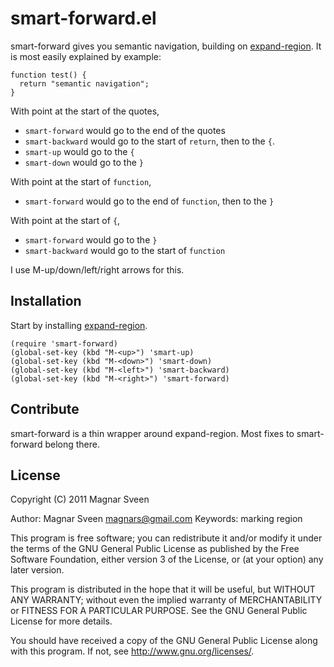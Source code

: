 # smart-forward.el

smart-forward gives you semantic navigation, building on
[expand-region](https://github.com/magnars/expand-region.el). It is most easily
explained by example:

    function test() {
      return "semantic navigation";
    }

With point at the start of the quotes,

 * `smart-forward` would go to the end of the quotes
 * `smart-backward` would go to the start of `return`, then to the `{`.
 * `smart-up` would go to the `{`
 * `smart-down` would go to the `}`

With point at the start of `function`,

 * `smart-forward` would go to the end of `function`, then to the `}`

With point at the start of `{`,

 * `smart-forward` would go to the `}`
 * `smart-backward` would go to the start of `function`

I use M-up/down/left/right arrows for this.

## Installation

Start by installing
[expand-region](https://github.com/magnars/expand-region.el).

    (require 'smart-forward)
    (global-set-key (kbd "M-<up>") 'smart-up)
    (global-set-key (kbd "M-<down>") 'smart-down)
    (global-set-key (kbd "M-<left>") 'smart-backward)
    (global-set-key (kbd "M-<right>") 'smart-forward)

## Contribute

smart-forward is a thin wrapper around expand-region. Most fixes to
smart-forward belong there.

## License

Copyright (C) 2011 Magnar Sveen

Author: Magnar Sveen <magnars@gmail.com>
Keywords: marking region

This program is free software; you can redistribute it and/or modify
it under the terms of the GNU General Public License as published by
the Free Software Foundation, either version 3 of the License, or
(at your option) any later version.

This program is distributed in the hope that it will be useful,
but WITHOUT ANY WARRANTY; without even the implied warranty of
MERCHANTABILITY or FITNESS FOR A PARTICULAR PURPOSE.  See the
GNU General Public License for more details.

You should have received a copy of the GNU General Public License
along with this program.  If not, see <http://www.gnu.org/licenses/>.
